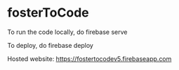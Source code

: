 # fosterToCode

To run the code locally, do firebase serve 

To deploy, do firebase deploy

Hosted website: 
https://fostertocodev5.firebaseapp.com
